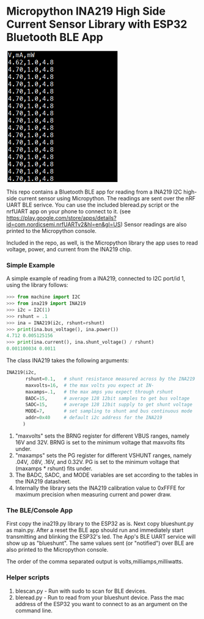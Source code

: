 
# Micropython INA219 High Side Current Sensor Library with ESP32 Bluetooth BLE App

![](output.png)

This repo contains a Bluetooth BLE app for reading from a INA219 I2C 
high-side current sensor using Micropython.  The readings
are sent over the nRF UART BLE serivce.  You can use the included bleread.py script or the nrfUART app on your phone to connect to it.  (see https://play.google.com/store/apps/details?id=com.nordicsemi.nrfUARTv2&hl=en&gl=US) Sensor readings are also printed to the Micropython console.

Included in the repo, as well, is the Micropython library the
app uses to read voltage, power, and current from the INA219 chip.

### Simple Example

A simple example of reading from a INA219, connected to I2C port/id 1, using the library follows:

```python
>>> from machine import I2C
>>> from ina219 import INA219
>>> i2c = I2C(1)
>>> rshunt = .1
>>> ina = INA219(i2c, rshunt=rshunt)
>>> print(ina.bus_voltage(), ina.power())
4.712 0.005125156
>>> print(ina.current(), ina.shunt_voltage() / rshunt)
0.001100034 0.0011
```

The class INA219 takes the following arguments:

```python
INA219(i2c, 
       rshunt=0.1,   # shunt resistance measured across by the INA219
       maxvolts=16,  # the max volts you expect at IN-
       maxamps=.1,   # the max amps you expect through rshunt
       BADC=15,      # average 128 12bit samples to get bus voltage
       SADC=15,      # average 128 12bit supply to get shunt voltage
       MODE=7,       # set sampling to shunt and bus continuous mode
       addr=0x40     # default i2c address for the INA219
      )
```

1. "maxvolts" sets the BRNG register for different VBUS ranges, namely
16V and 32V.  BRNG is set to the minimum voltage that maxvolts fits under.
2. "maxamps" sets the PG register for different VSHUNT ranges,
namely .04V, .08V, .16V, and 0.32V.  PG is set to the minimum
voltage that (maxamps * rshunt) fits under.
3. The BADC, SADC, and MODE variables are set according to the tables in 
the INA219 datasheet.
4. Internally the library sets the INA219 calibration value
to 0xFFFE for maximum precision when measuring current and power draw.

### The BLE/Console App

First copy the ina219.py library to the ESP32 as is.
Next copy blueshunt.py as main.py.
After a reset the BLE app should run and immediately start transmitting
and blinking the ESP32's led.
The App's BLE UART service will 
show up as "blueshunt".  The same values sent (or "notified") over BLE 
are also printed to the Micropython console.

The order of the comma separated output is volts,milliamps,milliwatts.

### Helper scripts

1. blescan.py - Run with sudo to scan for BLE devices.
2. bleread.py - Run to read from your blueshunt device.  Pass the mac address of the ESP32 you want to connect to as an argument on the command line.


